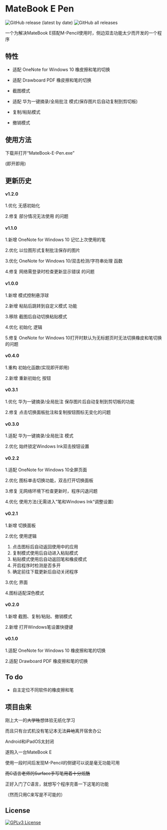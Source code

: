 
# MateBook E Pen

![GitHub release (latest by date)](https://img.shields.io/github/v/release/eiyooooo/MateBook-E-Pen)
![GitHub all releases](https://img.shields.io/github/downloads/eiyooooo/MateBook-E-Pen/total)

一个为解决MateBook E搭配M-Pencil使用时，侧边双击功能太少而开发的一个程序


## 特性

- 适配 OneNote for Windows 10 橡皮擦和笔的切换

- 适配 Drawboard PDF 橡皮擦和笔的切换

- 截图模式

- 适配 华为一键摘录/全局批注 模式(保存图片后自动复制到剪切板)

- 复制/粘贴模式

- 撤销模式

## 使用方法
下载并打开“MateBook-E-Pen.exe”

(即开即用)

## 更新历史

#### v1.2.0

1.优化 无感初始化

2.修复 部分情况无法使用 的问题

#### v1.1.0

1.新增 OneNote for Windows 10 记忆上次使用的笔

2.优化 以位图形式复制批注保存的图片

3.优化 OneNote for Windows 10/双击检测/字符串处理 函数

4.修复 网络需登录时检查更新显示错误 的问题 

#### v1.0.0

1.新增 模式控制悬浮球

2.新增 粘贴后跳转到自定义模式 功能

3.移除 截图后自动切换粘贴模式

4.优化 初始化 逻辑

5.修复 OneNote for Windows 10打开时默认为无标题页时无法切换橡皮和笔切换的问题

#### v0.4.0

1.重构 初始化函数(实现即开即用)

2.新增 重新初始化 按钮

#### v0.3.1

1.优化 华为一键摘录/全局批注 保存图片后自动复制到剪切板的功能

2.修复 点击切换面板批注和复制按钮图标无变化的问题

#### v0.3.0

1.适配 华为一键摘录/全局批注 模式

2.优化 始终锁定Windows Ink双击按钮设置

#### v0.2.2

1.适配 OneNote for Windows 10全屏页面

2.优化 图标单击切换功能，双击打开切换面板

3.修复 无网络环境下检查更新时，程序闪退问题

4.优化 使用方法(无需进入”笔和Windows Ink“调整设置)

#### v0.2.1
1.新增 切换面板

2.优化 使用逻辑

  1. 点击图标后自动返回使用中的应用
  2. 复制模式使用后自动进入粘贴模式
  3. 粘贴模式使用后自动返回笔和橡皮模式
  4. 开启程序时检测是否多开
  5. 确定前往下载更新后自动关闭程序
  
3.优化 界面

4.图标适配深色模式

#### v0.2.0
1.新增 截图、复制/粘贴、撤销模式

2.新增 打开Windows笔设置快捷键

#### v0.1.0
1.适配 OneNote for Windows 10 橡皮擦和笔的切换

2.适配 Drawboard PDF 橡皮擦和笔的切换

## To do

- 自主定位不同软件的橡皮擦和笔


## 项目由来
刚上大一的~~大学牲~~想体验无纸化学习

而且只有台式机没有笔记本无法~~异地~~离开宿舍办公

Android和iPadOS太封闭

遂购入一台MateBook E

使用一段时间后发现M-Pencil的侧键可以说是毫无功能可用

~~而C语言老师的Surface手写笔用着十分炫酷~~

正好入门了C语言，就想写个程序完善一下这笔的功能

（然而只用C来写是不可能的）


## License


[![GPLv3 License](https://img.shields.io/badge/License-GPL%20v3-yellow.svg)](https://opensource.org/licenses/)
